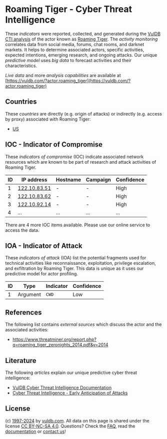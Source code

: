 # Roaming Tiger - Cyber Threat Intelligence

These _indicators_ were reported, collected, and generated during the [VulDB CTI analysis](https://vuldb.com/?kb.cti) of the actor known as [Roaming Tiger](https://vuldb.com/?actor.roaming_tiger). The _activity monitoring_ correlates data from social media, forums, chat rooms, and darknet markets. It helps to determine associated actors, specific activities, expected intentions, emerging research, and ongoing attacks. Our unique _predictive model_ uses _big data_ to forecast activities and their characteristics.

_Live data_ and more _analysis capabilities_ are available at [https://vuldb.com/?actor.roaming_tiger](https://vuldb.com/?actor.roaming_tiger)

## Countries

These _countries_ are directly (e.g. origin of attacks) or indirectly (e.g. access by proxy) associated with Roaming Tiger:

* [US](https://vuldb.com/?country.us)

## IOC - Indicator of Compromise

These _indicators of compromise_ (IOC) indicate associated network resources which are known to be part of research and attack activities of Roaming Tiger.

ID | IP address | Hostname | Campaign | Confidence
-- | ---------- | -------- | -------- | ----------
1 | [122.10.83.51](https://vuldb.com/?ip.122.10.83.51) | - | - | High
2 | [122.10.83.62](https://vuldb.com/?ip.122.10.83.62) | - | - | High
3 | [122.10.92.14](https://vuldb.com/?ip.122.10.92.14) | - | - | High
4 | ... | ... | ... | ...

There are 4 more IOC items available. Please use our online service to access the data.

## IOA - Indicator of Attack

These _indicators of attack_ (IOA) list the potential fragments used for technical activities like reconnaissance, exploitation, privilege escalation, and exfiltration by Roaming Tiger. This data is unique as it uses our predictive model for actor profiling.

ID | Type | Indicator | Confidence
-- | ---- | --------- | ----------
1 | Argument | `CWD` | Low

## References

The following list contains _external sources_ which discuss the actor and the associated activities:

* https://www.threatminer.org/report.php?q=roaming_tiger_zeronights_2014.pdf&y=2014

## Literature

The following _articles_ explain our unique predictive cyber threat intelligence:

* [VulDB Cyber Threat Intelligence Documentation](https://vuldb.com/?kb.cti)
* [Cyber Threat Intelligence - Early Anticipation of Attacks](https://www.scip.ch/en/?labs.20201022)

## License

(c) [1997-2024](https://vuldb.com/?kb.changelog) by [vuldb.com](https://vuldb.com/?kb.about). All data on this page is shared under the license [CC BY-NC-SA 4.0](https://creativecommons.org/licenses/by-nc-sa/4.0/). Questions? Check the [FAQ](https://vuldb.com/?kb.faq), read the [documentation](https://vuldb.com/?kb) or [contact us](https://vuldb.com/?contact)!
